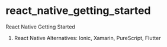 # react_native_getting_started
React Native Getting Started

1. React Native Alternatives: Ionic, Xamarin, PureScript, Flutter
